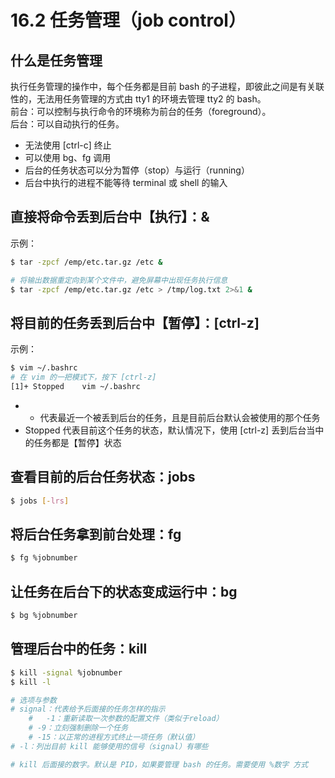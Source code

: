 # 16.2 任务管理（job control）

## 什么是任务管理

执行任务管理的操作中，每个任务都是目前 bash 的子进程，即彼此之间是有关联性的，无法用任务管理的方式由 tty1 的环境去管理 tty2 的 bash。<br />前台：可以控制与执行命令的环境称为前台的任务（foreground）。<br />后台：可以自动执行的任务。

- 无法使用 [ctrl-c] 终止
- 可以使用 bg、fg 调用
- 后台的任务状态可以分为暂停（stop）与运行（running）
- 后台中执行的进程不能等待 terminal 或 shell 的输入

## 直接将命令丢到后台中【执行】：&

示例：

```bash
$ tar -zpcf /emp/etc.tar.gz /etc &
```

```bash
# 将输出数据重定向到某个文件中，避免屏幕中出现任务执行信息
$ tar -zpcf /emp/etc.tar.gz /etc > /tmp/log.txt 2>&1 &
```

## 将目前的任务丢到后台中【暂停】：[ctrl-z]

示例：

```bash
$ vim ~/.bashrc
# 在 vim 的一把模式下，按下 [ctrl-z]
[1]+ Stopped	vim ~/.bashrc
```

- - 代表最近一个被丢到后台的任务，且是目前后台默认会被使用的那个任务
- Stopped 代表目前这个任务的状态，默认情况下，使用 [ctrl-z] 丢到后台当中的任务都是【暂停】状态

## 查看目前的后台任务状态：jobs

```bash
$ jobs [-lrs]
```

## 将后台任务拿到前台处理：fg

```bash
$ fg %jobnumber
```

## 让任务在后台下的状态变成运行中：bg

```bash
$ bg %jobnumber
```

## 管理后台中的任务：kill

```bash
$ kill -signal %jobnumber
$ kill -l

# 选项与参数
# signal：代表给予后面接的任务怎样的指示
	#	-1：重新读取一次参数的配置文件（类似于reload）
	# -9：立刻强制删除一个任务
	# -15：以正常的进程方式终止一项任务（默认值）
# -l：列出目前 kill 能够使用的信号（signal）有哪些

# kill 后面接的数字。默认是 PID，如果要管理 bash 的任务。需要使用 %数字 方式
```

